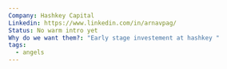 ```yaml
---
Company: Hashkey Capital
Linkedin: https://www.linkedin.com/in/arnavpag/
Status: No warm intro yet
Why do we want them?: "Early stage investement at hashkey "
tags:
  - angels
---
```

